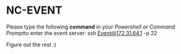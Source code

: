 # NC-EVENT
Please type the following **command** in your *Powershell or Command Prompt*to enter the event server:
ssh Event@172.31.64.1 -p 22

Figure out the rest :)
